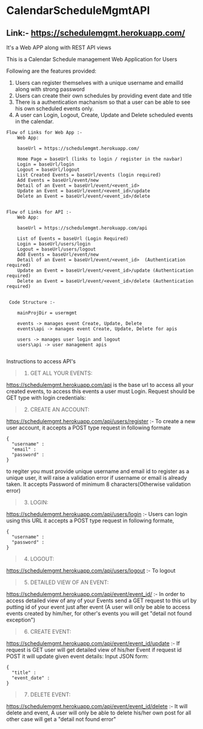# CalendarScheduleMgmtAPI

## Link:- https://schedulemgmt.herokuapp.com/

It's a Web APP along with REST API views

This is a Calendar Schedule management Web Application for Users

Following are the features provided:
1. Users can register themselves with a unique username and emailId along with strong password
2. Users can create their own schedules by providing event date and title
3. There is a authentication machanism so that a user can be able to see his own scheduled events only.
4. A user can Login, Logout, Create, Update and Delete scheduled events in the calendar.
```
Flow of Links for Web App :-
    Web App:
    
    baseUrl = https://schedulemgmt.herokuapp.com/
    
    Home Page = baseUrl (links to login / register in the navbar)
    Login = baseUrl/login
    Logout = baseUrl/logout
    List Created Events = baseUrl/events (login required)
    Add Events = baseUrl/event/new
    Detail of an Event = baseUrl/event/<event_id>
    Update an Event = baseUrl/event/<event_id>/update
    Delete an Event = baseUrl/event/<event_id>/delete
    
```    


```
Flow of Links for API :-
    Web App:
    
    baseUrl = https://schedulemgmt.herokuapp.com/api
    
    List of Events = baseUrl (Login Required)
    Login = baseUrl/users/login
    Logout = baseUrl/users/logout
    Add Events = baseUrl/event/new
    Detail of an Event = baseUrl/event/<event_id>  (Authentication required)
    Update an Event = baseUrl/event/<event_id>/update (Authentication required)
    Delete an Event = baseUrl/event/<event_id>/delete (Authentication required)
    
``` 
```
 Code Structure :-
    
    mainProjDir = usermgmt
    
    events -> manages event Create, Update, Delete
    events\api -> manages event Create, Update, Delete for apis
    
    users -> manages user login and logout
    users\api -> user management apis
    
``` 

Instructions to access API's

>1. GET ALL YOUR EVENTS:

https://schedulemgmt.herokuapp.com/api is the base url to access all your created events, to access this events a user must Login.
  Request should be GET type with login credentials: 
  
>2. CREATE AN ACCOUNT:

https://schedulemgmt.herokuapp.com/api/users/register :- To create a new user account, it accepts a POST type request in following formate
```
{
  "username" :
  "email" :
  "password" :
}
```

to regiter you must provide unique username and email id to register as a unique user, it will raise a validation error if username or email is already taken. It accepts Password of minimum 8 characters(Otherwise validation error)

>3. LOGIN:

https://schedulemgmt.herokuapp.com/api/users/login :- Users can login using this URL it accepts a POST type request in following formate,

```
{
  "username" :
  "password" :
}

```

>4. LOGOUT:

https://schedulemgmt.herokuapp.com/api/users/logout :- To logout


>5. DETAILED VIEW OF AN EVENT:

https://schedulemgmt.herokuapp.com/api/event/event_id/ :- In order to access detailed view of any of your Events send a GET request to this url by putting id of your event just after event (A user will only be able to access events created by him/her, for other's events you will get "detail not found exception")
  
>6. CREATE EVENT:

 https://schedulemgmt.herokuapp.com/api/event/event_id/update :- If request is GET user will get detailed view of his/her Event if request id POST it will update given event details:
Input JSON form:
  ```
  {
    "title" :
    "event_date" :
  }
  ```
  
>7. DELETE EVENT:

https://schedulemgmt.herokuapp.com/api/event/event_id/delete :- It will delete and event, A user will only be able to delete his/her own post for all other case will get a "detail not found error"

